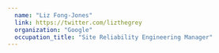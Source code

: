 ```yaml
---
  name: "Liz Fong-Jones"
  link: https://twitter.com/lizthegrey
  organization: "Google"
  occupation_title: "Site Reliability Engineering Manager"
---
```

